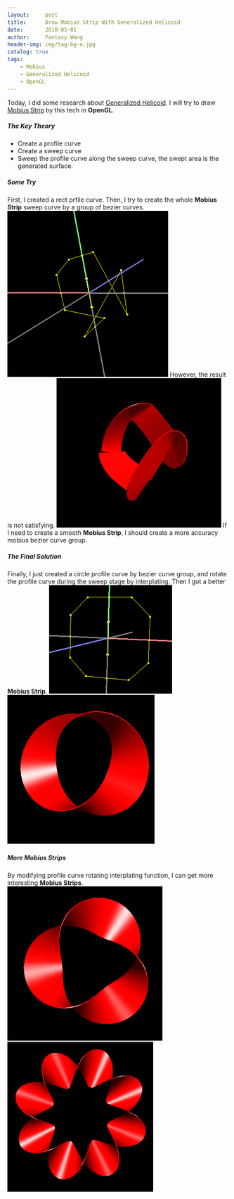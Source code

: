 ```yaml
---
layout:     post
title:      Draw Mobius Strip With Generalized Helicoid
date:       2018-05-01
author:     Fantasy Wang
header-img: img/tag-bg-o.jpg
catalog: true
tags:
    - Mobius
    - Generalized Helicoid
    - OpenGL
---
```

Today, I did some research about [Generalized Helicoid](https://en.wikipedia.org/wiki/Generalized_helicoid). I will try to draw [Mobius Strip](https://en.wikipedia.org/wiki/M%C3%B6bius_strip) by this tech in **OpenGL**. 

##### The Key Theory
- Create a profile curve
- Create a sweep curve
- Sweep the profile curve along the sweep curve, the swept area is the generated surface.

##### Some Try
First, I created a rect prfile curve.
Then, I try to create the whole **Mobius Strip** sweep curve by a group of bezier curves.
![roughbeziersweep](/img/PostsImg/DrawMobius/roughbeziersweep.png)
However, the result is not satisfying.
![roughmobius](/img/PostsImg/DrawMobius/roughmobius.png)
If I need to create a smooth **Mobius Strip**, I should create a more accuracy mobius bezier curve group.

##### The Final Solution
Finally, I just created a circle profile curve by bezier curve group, and rotate the profile curve during the sweep stage by interplating. Then I got a better **Mobius Strip**.
 ![circleControlPoint](/img/PostsImg/DrawMobius/circleControlPoint.png)
![mobius1](/img/PostsImg/DrawMobius/mobius1.png)

##### More Mobius Strips
By modifying profile curve rotating interplating function, I can get more interesting **Mobius Strips**.
![mobius2](/img/PostsImg/DrawMobius/mobius2.png)
![mobius3](/img/PostsImg/DrawMobius/mobius3.png)